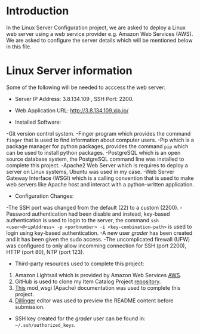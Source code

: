 # Introduction
In the Linux Server Configuration project, we are asked to deploy a Linux web server using a web service provider e.g. Amazon Web Services (AWS). We are asked to configure the server details which will be mentioned below in this file.

# Linux Server information
Some of the following will be needed to acccess the web server:

* Server IP Address: 3.8.134.109 , SSH Port: 2200.
* Web Application URL: http://3.8.134.109.xip.io/

* Installed Software:

-Git version control system.
-Finger program which provides the command `finger` that is used to find information about computer users.
-Pip which is a package manager for python packages, provides the command `pip` which can be used to install python packages.
-PostgreSQL which is an open source database system, the PostgreSQL command line was installed to complete this project.
-Apache2 Web Server which is requires to deploy a server on Linux systems, Ubuntu was used in my case.
-Web Server Gateway Interface (WSGI) which is a calling convention that is used to make web servers like Apache host and interact with a python-written application.

* Configuration Changes:

-The SSH port was changed from the default (22) to a custom (2200).
-Password authentication had been disable and instead, key-based authentication is used to login to the server, the command `ssh <user>@<ipAddress> -p <portnumber> -i <key-combination-path>` is used to login using key-based authentication.
-A new user _grader_ has been created and it has been given the sudo access.
-The uncomplicated firewall (UFW) was configured to only allow incomming connection for SSH (port 2200), HTTP (port 80), NTP (port 123).

* Third-party resources used to complete this project:

1. Amazon Lightsail which is provided by Amazon Web Services [AWS](https://aws.amazon.com/lightsail/).
2. GitHub is used to clone my Item Catalog Project [repository](https://github.com/Saudrules/Item-Catalog).
3. [This](http://flask.pocoo.org/docs/1.0/deploying/mod_wsgi/) mod_wsgi (Apache) documentation was used to complete this project.
4. [Dillinger](https://dillinger.io/) editor was used to preview the README content before submission.
* SSH key created for the _grader_ user can be found in: `~/.ssh/authorized_keys`. 
